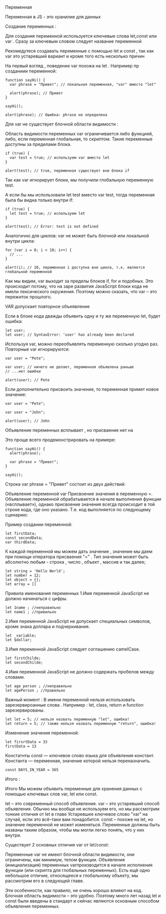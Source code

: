 Переменная

Переменная в JS - это хранилие для данных 

Создание переменных :

Для создания переменной используется ключевые слова let,const или var . Сразу за ключевым словом следует название переменной 

Рекомедутеся создавать переменные с помощью let и const , так как var это устаревший вариант и кроме того есть несколько причин 

На первый взгляд , поведение var похожа на let . Например пр созданиии переменной:
```
function sayHi() {
  var phrase = "Привет"; // локальная переменная, "var" вместо "let"

  alert(phrase); // Привет
}

sayHi();

alert(phrase); // Ошибка: phrase не определена
```

Для var не существует блочной области видимости :

Область видимости переменных var ограничивается либо функцией, либо, если переменная глобальная, то скриптом. Такие переменные доступны за пределами блока.

```
if (true) {
  var test = true; // используем var вместо let
}

alert(test); // true, переменная существует вне блока if
```

Так как var игнорирует блоки, мы получили глобальную переменную test.

А если бы мы использовали let test вместо var test, тогда переменная была бы видна только внутри if:

```
if (true) {
  let test = true; // используем let
}

alert(test); // Error: test is not defined
```


Аналогично для циклов: var не может быть блочной или локальной внутри цикла:

```
for (var i = 0; i < 10; i++) {
  // ...
}

alert(i); // 10, переменная i доступна вне цикла, т.к. является глобальной переменной
```
Как мы видим, var выходит за пределы блоков if, for и подобных. Это происходит потому, что на заре развития JavaScript блоки кода не имели лексического окружения. Поэтому можно сказать, что var – это пережиток прошлого.


VAR допускает повторное объеявление 

Если в блоке кода дважды объявить одну и ту же переменную let, будет ошибка:
```
let user;
let user; // SyntaxError: 'user' has already been declared
```

Используя var, можно переобъявлять переменную сколько угодно раз. Повторные var игнорируются:
```
var user = "Pete";

var user; // ничего не делает, переменная объявлена раньше
// ...нет ошибки

alert(user); // Pete

```
Если дополнительно присвоить значение, то переменная примет новое значение:
```
var user = "Pete";

var user = "John";

alert(user); // John
```

Объявление переменных всплывает , но присваение нет на

Это проще всего продемонстрировать на примере:
```
function sayHi() {
  alert(phrase);

  var phrase = "Привет";
}

sayHi();
```
Строка var phrase = "Привет" состоит из двух действий:

Объявление переменной var
Присвоение значения в переменную =.
Объявление переменной обрабатывается в начале выполнения функции («всплывает»), однако присвоение значения всегда происходит в той строке кода, где оно указано. Т.е. код выполняется по следующему сценарию:


Пример создании переменной:

```
let firstData;
const secondData;
var thirdData; 
```

К каждой переменной мы можем дать значение , значение мы даем при помощи оператора присваения "=" . Тип значения может быть абсолютно любым - строка , число , объект , массив и так далее;

```
let string = 'Hello World';
let number = 12;
let object = {};
let array = []
```


Привила именования переменных 
1.Имя переменной JavaScript не должно начинаться с цифры. 
```
let 1name ; //неправильно
let name1 ; //привильно
```

2.Имя переменной JavaScript не допускает специальных символов, кроме знака доллара и подчеркивания.
```
let _variable;
let $dollar;
```

3.Имя переменной JavaScript следует соглашению camelCase.
```
let firstChilde;
let secondChilde;
```

4.Имя переменной JavaScript не должно содержать пробелов между словами.
```
let age person ; //неправильно
let agePerson ; //правильно
```


Важный момент :
В имени переменной нельзя использовать зарезервироанные слова . Например : let, class, return и function зарезервированы.

```
let let = 5; // нельзя назвать переменную "let", ошибка!
let return = 5; // также нельзя назвать переменную "return", ошибка!
```


Изменение значения переменной:
```
let firsrtData = 33
firstData = 13
```


Констатнты 
const — ключевое слово языка для объявления констант. Константа — переменная, значение которой нельзя переназначить.

```
const DAYS_IN_YEAR = 365
```

Итого :

Итого
Мы можем объявить переменные для хранения данных с помощью ключевых слов var, let или const.

let – это современный способ объявления.
var – это устаревший способ объявления. Обычно мы вообще не используем его, но мы рассмотрим тонкие отличия от let в главе Устаревшее ключевое слово "var" на случай, если это всё-таки вам понадобится.
const – похоже на let, но значение переменной не может изменяться.
Переменные должны быть названы таким образом, чтобы мы могли легко понять, что у них внутри.

Существует 2 основных отличия var от let/const:

Переменные var не имеют блочной области видимости, они ограничены, как минимум, телом функции.
Объявления (инициализация) переменных varпроизводится в начале исполнения функции (или скрипта для глобальных переменных).
Есть ещё одно небольшое отличие, относящееся к глобальному объекту, мы рассмотрим его в следующей главе.

Эти особенности, как правило, не очень хорошо влияют на код. Блочная область видимости – это удобно. Поэтому много лет назад let и const были введены в стандарт и сейчас являются основным способом объявления переменных.